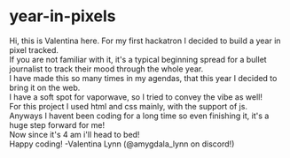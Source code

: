 # year-in-pixels
<article>Hi, this is Valentina here. For my first hackatron I decided to build a year in pixel tracked.<br>
  If you are not familiar with it, it's a typical beginning spread for a bullet journalist to track their mood through the whole year.<br>
  I have made this so many times in my agendas, that this year I decided to bring it on the web.<br>
  I have a soft spot for vaporwave, so I tried to convey the vibe as well!<br>
  For this project I used html and css mainly, with the support of js.<br>
  Anyways I havent been coding for a long time so even finishing it, it's a huge step forward for me!<br>
  Now since it's 4 am i'll head to bed!<br>
  Happy coding! -Valentina Lynn (@amygdala_lynn on discord!)
</article>
